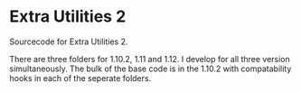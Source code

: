 # Extra Utilities 2
Sourcecode for Extra Utilities 2.

There are three folders for 1.10.2, 1.11 and 1.12. I develop for all three version simultaneously. The bulk of the base code is in the 1.10.2 with compatability hooks in each of the seperate folders.
